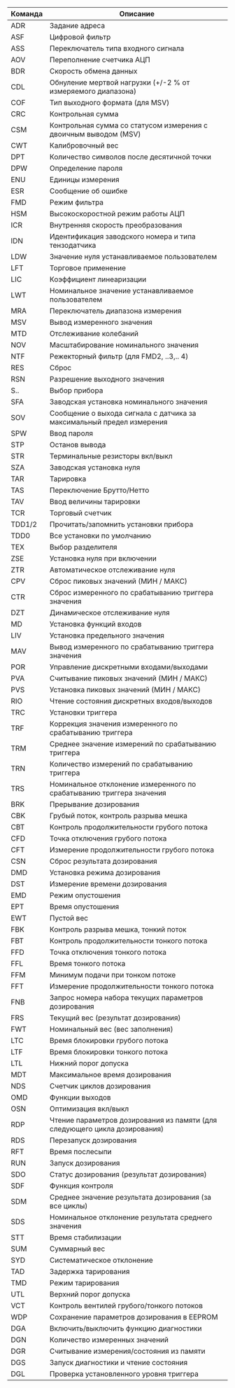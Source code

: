 | Команда|Описание|
|-|-|
|	ADR	|	Задание адреса 	|
|	ASF	|	Цифровой фильтр 	|
|	ASS	|	Переключатель типа входного сигнала 	|
|	AOV	|	Переполнение счетчика АЦП 	|
|	BDR	|	Скорость обмена данных 	|
|	CDL	|	Обнуление мертвой нагрузки (+/-2 % от измеряемого диапазона)	|
|	COF	|	Тип выходного формата (для MSV) 	|
|	CRC	|	Контрольная сумма 	|
|	CSM	|	Контрольная сумма со статусом измерения с двоичным выводом (MSV)	|
|	CWT	|	Калибровочный вес 	|
|	DPT	|	Количество символов после десятичной точки 	|
|	DPW	|	Определение пароля 	|
|	ENU	|	Единицы измерения 	|
|	ESR	|	Сообщение об ошибке 	|
|	FMD	|	Режим фильтра 	|
|	HSM	|	Высокоскоростной режим работы АЦП 	|
|	ICR	|	Внутренняя скорость преобразования 	|
|	IDN	|	Идентификация заводского номера и типа тензодатчика 	|
|	LDW	|	Значение нуля устанавливаемое пользователем 	|
|	LFT	|	Торговое применение 	|
|	LIC	|	Коэффициент линеаризации 	|
|	LWT	|	Номинальное значение устанавливаемое пользователем	|
|	MRA	|	Переключатель диапазона измерения 	|
|	  MSV	|	Вывод измеренного значения 	|
|	MTD	|	Отслеживание колебаний 	|
|	NOV	|	Масштабирование номинального значения 	|
|	NTF	|	Режекторный фильтр (для FMD2, ..3,.. 4) 	|
|	RES	|	Сброс 	|
|	RSN	|	Разрешение выходного значения 	|
|	S..	|	Выбор прибора 	|
|	SFA	|	Заводская установка номинального значения 	|
|	  SOV	|	Сообщение о выхода сигнала с датчика за максимальный предел измерения	|
|	SPW	|	Ввод пароля 	|
|	STP	|	Останов вывода 	|
|	STR	|	Терминальные резисторы вкл/выкл 	|
|	SZA	|	Заводская установка нуля 	|
|	TAR	|	Тарировка 	|
|	TAS	|	Переключение Брутто/Нетто 	|
|	TAV	|	Ввод величины тарировки 	|
|	TCR	|	Торговый счетчик 	|
|	TDD1/2	|	Прочитать/запомнить установки прибора 	|
|	TDD0	|	Все установки по умолчанию 	|
|	TEX	|	Выбор разделителя 	|
|	ZSE	|	Установка нуля при включении 	|
|	ZTR	|	Автоматическое отслеживание нуля 	|
|	CPV	|	Сброс пиковых значений (МИН / МАКС) 	|
|	CTR	|	Сброс измеренного по срабатыванию триггера значения	|
|	DZT	|	Динамическое отслеживание нуля 	|
|	MD	|	Установка функций входов 	|
|	LIV	|	Установка предельного значения 	|
|	  MAV	|	Вывод измеренного по срабатыванию триггера значения	|
|	POR	|	Управление дискретными входами/выходами 	|
|	  PVA	|	Считывание пиковых значений (МИН / MAКС) 	|
|	PVS	|	Установка пиковых значений (МИН / MAКС) 	|
|	  RIO	|	Чтение состояния дискретных входов/выходов 	|
|	TRC	|	Установки триггера 	|
|	TRF	|	Коррекция значения измеренного по срабатыванию триггера	|
|	  TRM	|	Среднее значение измерений по срабатыванию триггера	|
|	  TRN	|	Количество измерений по срабатыванию триггера 	|
|	  TRS	|	Номинальное отклонение измеренного по срабатыванию триггера значения	|
|	BRK	|	Прерывание дозирования 	|
|	CBK	|	Грубый поток, контроль разрыва мешка 	|
|	CBT	|	Контроль продолжительности грубого потока 	|
|	CFD	|	Точка отключения грубого потока 	|
|	  CFT	|	Измерение продолжительности грубого потока 	|
|	  CSN	|	Сброс результата дозирования 	|
|	  DMD	|	Установка режима дозирования 	|
|	  DST	|	Измерение времени дозирования 	|
|	  EMD	|	Режим опустошения 	|
|	  EPT	|	Время опустошения 	|
|	  EWT	|	Пустой вес 	|
|	  FBK	|	Контроль разрыва мешка, тонкий поток 	|
|	  FBT	|	Контроль продолжительности тонкого потока 	|
|	  FFD	|	Точка отключения тонкого потока 	|
|	  FFL	|	Время тонкого потока 	|
|	FFM	|	Минимум подачи при тонком потоке 	|
|	  FFT	|	Измерение продолжительности тонкого потока 	|
|	  FNB	|	Запрос номера набора текущих параметров дозирования 	|
|	  FRS	|	Текущий вес (результат дозирования) 	|
|	  FWT	|	Номинальный вес (вес заполнения) 	|
|	  LTC	|	Время блокировки грубого потока 	|
|	  LTF	|	Время блокировки тонкого потока 	|
|	  LTL	|	Нижний порог допуска 	|
|	  MDT	|	Максимальное время дозирования 	|
|	  NDS	|	Счетчик циклов дозирования 	|
|	  OMD	|	Функции выходов 	|
|	  OSN	|	Оптимизация вкл/выкл 	|
|	  RDP	|	Чтение параметров дозирования из памяти (для следующего цикла дозирования)	|
|	  RDS	|	Перезапуск дозирования 	|
|	  RFT	|	Время послесыпи 	|
|	  RUN	|	Запуск дозирования 	|
|	  SDO	|	Статус дозирования (результат дозирования) 	|
|	  SDF	|	Функция контроля 	|
|	SDM	|	Среднее значение результата дозирования (за все циклы) 	|
|	  SDS	|	Номинальное отклонение результата среднего значения 	|
|	  STT	|	Время стабилизации 	|
|	  SUM	|	Суммарный вес 	|
|	  SYD	|	Систематическое отклонение 	|
|	  TAD	|	Задержка тарирования 	|
|	  TMD	|	Режим тарирования 	|
|	  UTL	|	Верхний порог допуска 	|
|	  VCT	|	Контроль вентилей грубого/тонкого потоков 	|
|	  WDP	|	Сохранение параметров дозирования в EEPROM 	|
|	DGA	|	Включить/выключить функцию диагностики 	|
|	  DGN	|	Количество измеренных значений 	|
|	  DGR	|	Считывание измерения/состояния из памяти 	|
|	  DGS	|	Запуск диагностики и чтение состояния 	|
|	  DGL	|	Проверка установленного уровня триггера 	|
